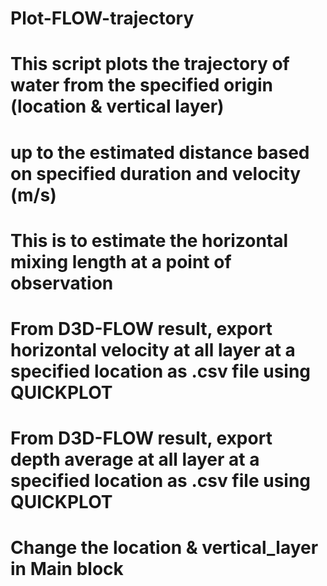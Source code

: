 # Plot-FLOW-trajectory

# This script plots the trajectory of water from the specified origin (location & vertical layer)
# up to the estimated distance based on specified duration and velocity (m/s)
# This is to estimate the horizontal mixing length at a point of observation
# From D3D-FLOW result, export horizontal velocity at all layer at a specified location as .csv file using QUICKPLOT
# From D3D-FLOW result, export depth average at all layer at a specified location as .csv file using QUICKPLOT
# Change the location & vertical_layer in Main block
